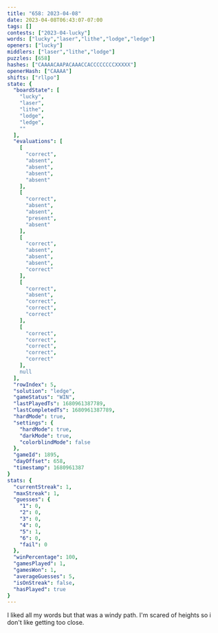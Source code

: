 ```yaml
---
title: "658: 2023-04-08"
date: 2023-04-08T06:43:07-07:00
tags: []
contests: ["2023-04-lucky"]
words: ["lucky","laser","lithe","lodge","ledge"]
openers: ["lucky"]
middlers: ["laser","lithe","lodge"]
puzzles: [658]
hashes: ["CAAAACAAPACAAACCACCCCCCCCXXXXX"]
openerHash: ["CAAAA"]
shifts: ["rllpo"]
state: {
  "boardState": [
    "lucky",
    "laser",
    "lithe",
    "lodge",
    "ledge",
    ""
  ],
  "evaluations": [
    [
      "correct",
      "absent",
      "absent",
      "absent",
      "absent"
    ],
    [
      "correct",
      "absent",
      "absent",
      "present",
      "absent"
    ],
    [
      "correct",
      "absent",
      "absent",
      "absent",
      "correct"
    ],
    [
      "correct",
      "absent",
      "correct",
      "correct",
      "correct"
    ],
    [
      "correct",
      "correct",
      "correct",
      "correct",
      "correct"
    ],
    null
  ],
  "rowIndex": 5,
  "solution": "ledge",
  "gameStatus": "WIN",
  "lastPlayedTs": 1680961387789,
  "lastCompletedTs": 1680961387789,
  "hardMode": true,
  "settings": {
    "hardMode": true,
    "darkMode": true,
    "colorblindMode": false
  },
  "gameId": 1895,
  "dayOffset": 658,
  "timestamp": 1680961387
}
stats: {
  "currentStreak": 1,
  "maxStreak": 1,
  "guesses": {
    "1": 0,
    "2": 0,
    "3": 0,
    "4": 0,
    "5": 1,
    "6": 0,
    "fail": 0
  },
  "winPercentage": 100,
  "gamesPlayed": 1,
  "gamesWon": 1,
  "averageGuesses": 5,
  "isOnStreak": false,
  "hasPlayed": true
}
---
```

<!-- more -->
I liked all my words but that was a windy path. I'm scared of heights so i don't like getting too close.
